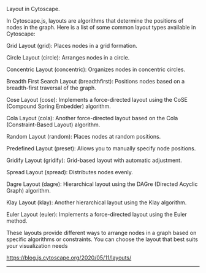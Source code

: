 Layout in Cytoscape. 

In Cytoscape.js, layouts are algorithms that determine the positions of nodes in the graph. Here is a list of some common layout types available in Cytoscape:

Grid Layout (grid): Places nodes in a grid formation.

Circle Layout (circle): Arranges nodes in a circle.

Concentric Layout (concentric): Organizes nodes in concentric circles.

Breadth First Search Layout (breadthfirst): Positions nodes based on a breadth-first traversal of the graph.

Cose Layout (cose): Implements a force-directed layout using the CoSE (Compound Spring Embedder) algorithm.

Cola Layout (cola): Another force-directed layout based on the Cola (Constraint-Based Layout) algorithm.

Random Layout (random): Places nodes at random positions.

Predefined Layout (preset): Allows you to manually specify node positions.

Gridify Layout (gridify): Grid-based layout with automatic adjustment.

Spread Layout (spread): Distributes nodes evenly.

Dagre Layout (dagre): Hierarchical layout using the DAGre (Directed Acyclic Graph) algorithm.

Klay Layout (klay): Another hierarchical layout using the Klay algorithm.

Euler Layout (euler): Implements a force-directed layout using the Euler method.

These layouts provide different ways to arrange nodes in a graph based on specific algorithms or constraints. You can choose the layout that best suits your visualization needs

https://blog.js.cytoscape.org/2020/05/11/layouts/

---------------------------------------------------------------------------------------------------